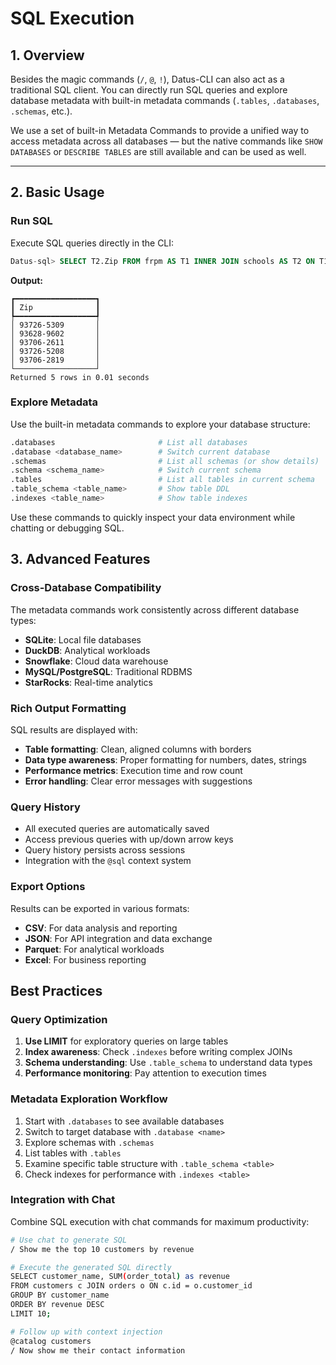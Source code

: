 # SQL Execution

## 1. Overview

Besides the magic commands (`/`, `@`, `!`), Datus-CLI can also act as a traditional SQL client. You can directly run SQL queries and explore database metadata with built-in metadata commands (`.tables`, `.databases`, `.schemas`, etc.).

We use a set of built-in Metadata Commands to provide a unified way to access metadata across all databases — but the native commands like `SHOW DATABASES` or `DESCRIBE TABLES` are still available and can be used as well.

---

## 2. Basic Usage

### Run SQL

Execute SQL queries directly in the CLI:

```sql
Datus-sql> SELECT T2.Zip FROM frpm AS T1 INNER JOIN schools AS T2 ON T1.CDSCode = T2.CDSCode WHERE T1.`District Name` = 'Fresno County Office of Education' AND T1.`Charter School (Y/N)` = 1
```

**Output:**
```
┏━━━━━━━━━━━━━━━━━━┓
┃ Zip              ┃
┡━━━━━━━━━━━━━━━━━━┩
│ 93726-5309       │
│ 93628-9602       │
│ 93706-2611       │
│ 93726-5208       │
│ 93706-2819       │
└──────────────────┘
Returned 5 rows in 0.01 seconds
```

### Explore Metadata

Use the built-in metadata commands to explore your database structure:

```bash
.databases                       # List all databases
.database <database_name>        # Switch current database
.schemas                         # List all schemas (or show details)
.schema <schema_name>            # Switch current schema
.tables                          # List all tables in current schema
.table_schema <table_name>       # Show table DDL
.indexes <table_name>            # Show table indexes
```

Use these commands to quickly inspect your data environment while chatting or debugging SQL.

## 3. Advanced Features

### Cross-Database Compatibility

The metadata commands work consistently across different database types:

- **SQLite**: Local file databases
- **DuckDB**: Analytical workloads
- **Snowflake**: Cloud data warehouse
- **MySQL/PostgreSQL**: Traditional RDBMS
- **StarRocks**: Real-time analytics

### Rich Output Formatting

SQL results are displayed with:

- **Table formatting**: Clean, aligned columns with borders
- **Data type awareness**: Proper formatting for numbers, dates, strings
- **Performance metrics**: Execution time and row count
- **Error handling**: Clear error messages with suggestions

### Query History

- All executed queries are automatically saved
- Access previous queries with up/down arrow keys
- Query history persists across sessions
- Integration with the `@sql` context system

### Export Options

Results can be exported in various formats:

- **CSV**: For data analysis and reporting
- **JSON**: For API integration and data exchange
- **Parquet**: For analytical workloads
- **Excel**: For business reporting

## Best Practices

### Query Optimization

1. **Use LIMIT** for exploratory queries on large tables
2. **Index awareness**: Check `.indexes` before writing complex JOINs
3. **Schema understanding**: Use `.table_schema` to understand data types
4. **Performance monitoring**: Pay attention to execution times

### Metadata Exploration Workflow

1. Start with `.databases` to see available databases
2. Switch to target database with `.database <name>`
3. Explore schemas with `.schemas`
4. List tables with `.tables`
5. Examine specific table structure with `.table_schema <table>`
6. Check indexes for performance with `.indexes <table>`

### Integration with Chat

Combine SQL execution with chat commands for maximum productivity:

```bash
# Use chat to generate SQL
/ Show me the top 10 customers by revenue

# Execute the generated SQL directly
SELECT customer_name, SUM(order_total) as revenue
FROM customers c JOIN orders o ON c.id = o.customer_id
GROUP BY customer_name
ORDER BY revenue DESC
LIMIT 10;

# Follow up with context injection
@catalog customers
/ Now show me their contact information
```